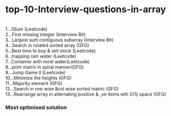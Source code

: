 # top-10-Interview-questions-in-array

<br>  1...3Sum (Leetcode)
<br>  2...First missing integer (Interview Bit)
<br>  3...Largest sum contiguous subarray (Interview Bit)
<br>  4...Search in rotated sorted array (GFG)
<br>  5...Best time to buy & sell stock (Leetcode)
<br>  6...trapping rain water (Leetcode)
<br>  7...Container with most water(Leetcode)
<br>  8...print matrix in spiral manner(GFG)
<br>  9...Jump Game II (Leetcode)
<br>  10...Minimize the heights (GFG)
<br>  11...Majority element (GFG)
<br>  12...Search in row wise &col wise sorted matric (GFG)
<br>  13...Rearrange array in alternating positive & _ve items wth O(1) space (GFG)

<h3> Most optimised solution </h3> 
